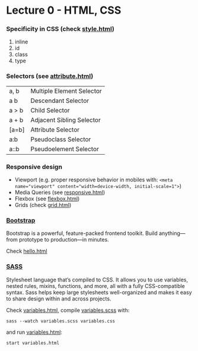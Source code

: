 # Lecture 0 - HTML, CSS

### Specificity in CSS (check [style.html](style.html))
1. inline
2. id
3. class
4. type

### Selectors (see [attribute.html](attribute.html))
|       |                           |
|-------|---------------------------|
| a, b  | Multiple Element Selector |
| a b   | Descendant Selector       |
| a > b | Child Selector            |
| a + b | Adjacent Sibling Selector |
| [a=b] | Attribute Selector        |
| a:b   | Pseudoclass Selector      |
| a::b  | Pseudoelement Selector    |

### Responsive design
- Viewport (e.g. proper responsive behavior in mobiles with: `<meta name="viewport" content="width=device-width, initial-scale=1">`)
- Media Queries (see [responsive.html](responsive.html))
- Flexbox (see [flexbox.html](flexbox.html))
- Grids (check [grid.html](grid.html))

### [Bootstrap](https://getbootstrap.com/)
Bootstrap is a powerful, feature-packed frontend toolkit. Build anything—from prototype to production—in minutes.

Check [hello.html](hello.html)

### [SASS](https://sass-lang.com/)
Stylesheet language that’s compiled to CSS.
It allows you to use variables, nested rules, mixins, functions, and more, all with a fully CSS-compatible syntax.
Sass helps keep large stylesheets well-organized and makes it easy to share design within and across projects.

Check [variables.html](variables.html), compile [variables.scss](variables.scss) with:

`sass --watch variables.scss variables.css`

and run [variables.html](variables.html):

`start variables.html`





